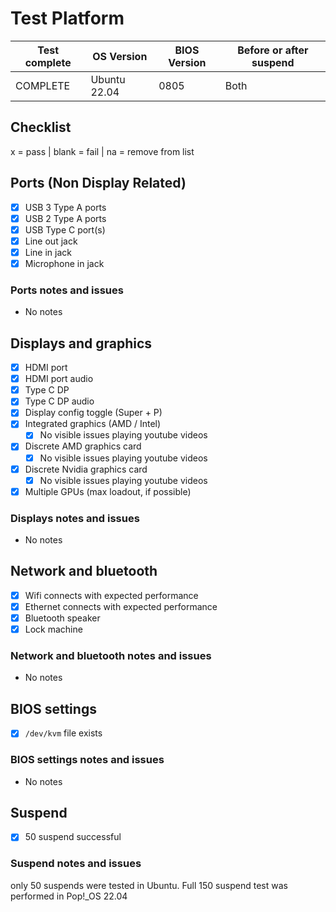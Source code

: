 # Test Platform

| Test complete | OS Version    | BIOS Version | Before or after suspend |
| ------------- | ------------- | ------------ | ----------------------- |
|   COMPLETE    |  Ubuntu 22.04 | 0805         | Both                    |

## Checklist

x = pass | blank = fail | na = remove from list

## Ports (Non Display Related)

- [x] USB 3 Type A ports
- [x] USB 2 Type A ports
- [x] USB Type C port(s)
- [x] Line out jack
- [x] Line in jack
- [x] Microphone in jack

### Ports notes and issues

- No notes

## Displays and graphics

- [x] HDMI port
- [x] HDMI port audio
- [x] Type C DP
- [x] Type C DP audio
- [x] Display config toggle (Super + P)
- [x] Integrated graphics (AMD / Intel)
  - [x] No visible issues playing youtube videos
- [x] Discrete AMD graphics card
  - [x] No visible issues playing youtube videos
- [x] Discrete Nvidia graphics card
  - [x] No visible issues playing youtube videos
- [x] Multiple GPUs (max loadout, if possible)

### Displays notes and issues

- No notes

## Network and bluetooth

- [x] Wifi connects with expected performance
- [x] Ethernet connects with expected performance
- [x] Bluetooth speaker
- [x] Lock machine

### Network and bluetooth notes and issues

- No notes

## BIOS settings

- [x] `/dev/kvm` file exists

### BIOS settings notes and issues

- No notes

## Suspend

- [x] 50 suspend successful

### Suspend notes and issues

only 50 suspends were tested in Ubuntu. Full 150 suspend test was performed in Pop!\_OS 22.04

